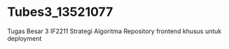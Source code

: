 # Tubes3_13521077
Tugas Besar 3 IF2211 Strategi Algoritma
Repository frontend khusus untuk deployment